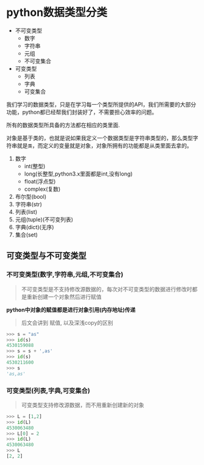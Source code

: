 # python数据类型分类

- 不可变类型
    - 数字
    - 字符串
    - 元组
    - 不可变集合
- 可变类型
    - 列表
    - 字典
    - 可变集合

我们学习的数据类型，只是在学习每一个类型所提供的API，我们所需要的大部分功能，python都已经帮我们封装好了，不需要担心效率的问题。

所有的数据类型所具备的方法都在相应的类里面.

对象是基于类的，也就是说如果我定义一个数据类型是字符串类型的，那么类型字符串就是`类`，而定义的变量就是对象，对象所拥有的功能都是从类里面去拿的。

1. 数字
    - int(整型)
    - long(长整型,python3.x里面都是int,没有long)
    - float(浮点型)
    - complex(复数)
2. 布尔型(bool)
3. 字符串(str)
4. 列表(list)
5. 元组(tuple)(不可变列表)
6. 字典(dict)(无序)
7. 集合(set)

## 可变类型与不可变类型

### 不可变类型(数字,字符串,元组,不可变集合)

> 不可变类型是不支持修改源数据的，每次对不可变类型的数据进行修改时都是重新创建一个对象然后进行赋值

**python中对象的赋值都是进行对象引用(内存地址)传递**

> 后文会讲到 赋值, 以及深浅copy的区别

```python
>>> s = "as"
>>> id(s)
4530159088
>>> s = s + ',as'
>>> id(s)
4530211600
>>> s
'as,as'
```

### 可变类型(列表,字典,可变集合)

> 可变类型支持修改源数据，而不用重新创建新的对象

```python
>>> L = [1,2]
>>> id(L)
4530063480
>>> L[0] = 2
>>> id(L)
4530063480
>>> L
[2, 2]
```